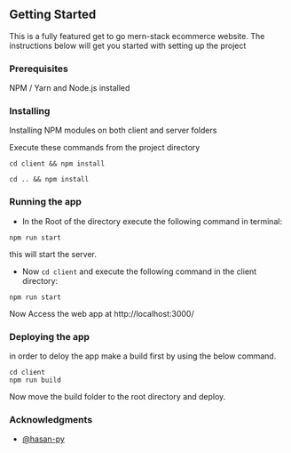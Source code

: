 ## Getting Started

This is a fully featured get to go mern-stack ecommerce website. The instructions below will get you started with setting up the project

### Prerequisites

NPM / Yarn and Node.js installed

### Installing

Installing NPM modules on both client and server folders

Execute these commands from the project directory

```
cd client && npm install
```

```
cd .. && npm install
```

### Running the app

- In the Root of the directory execute the following command in terminal:

```
npm run start
```
this will start the server.

- Now `cd client` and execute the following command in the client directory:
```
npm run start
```
Now Access the web app at http://localhost:3000/

### Deploying the app
in order to deloy the app make a build first by using the below command.
```
cd client
npm run build
```
Now move the build folder to the root directory and deploy.

### Acknowledgments
- [@hasan-py](https://github.com/hasan-py)



